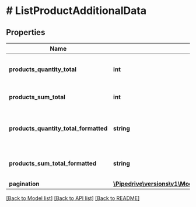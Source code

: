 # # ListProductAdditionalData

## Properties

Name | Type | Description | Notes
------------ | ------------- | ------------- | -------------
**products_quantity_total** | **int** | The total quantity of the products | [optional]
**products_sum_total** | **int** | The total sum of the products | [optional]
**products_quantity_total_formatted** | **string** | The total formatted quantity of the products | [optional]
**products_sum_total_formatted** | **string** | The total formatted sum of the products | [optional]
**pagination** | [**\Pipedrive\versions\v1\Model\ItemSearchAdditionalDataPagination**](ItemSearchAdditionalDataPagination.md) |  | [optional]

[[Back to Model list]](../../README.md#models) [[Back to API list]](../../README.md#endpoints) [[Back to README]](../../README.md)
